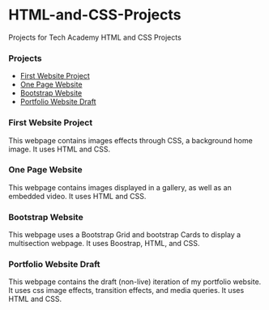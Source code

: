 # HTML-and-CSS-Projects
Projects for Tech Academy HTML and CSS Projects


### Projects
* [First Website Project](https://github.com/RussellConine/HTML-and-CSS-Projects/tree/main/Basic_HTML_and_CSS/Website_1_project)
* [One Page Website](https://github.com/RussellConine/HTML-and-CSS-Projects/tree/main/Basic_HTML_and_CSS/One-Page%20Website)
* [Bootstrap Website](https://github.com/RussellConine/HTML-and-CSS-Projects/tree/main/bootstrap4_project)
* [Portfolio Website Draft](https://github.com/RussellConine/HTML-and-CSS-Projects/tree/main/portfolio_website)

### First Website Project
This webpage contains images effects through CSS, a background home image. It uses HTML and CSS.

### One Page Website
This webpage contains images displayed in a gallery, as well as an embedded video. It uses HTML and CSS.

### Bootstrap Website
This webpage uses a Bootstrap Grid and bootstrap Cards to display a multisection webpage. It uses Boostrap, HTML, and CSS.

### Portfolio Website Draft
This webpage contains the draft (non-live) iteration of my portfolio website. It uses css image effects, transition effects, and media queries. It uses HTML and CSS.
